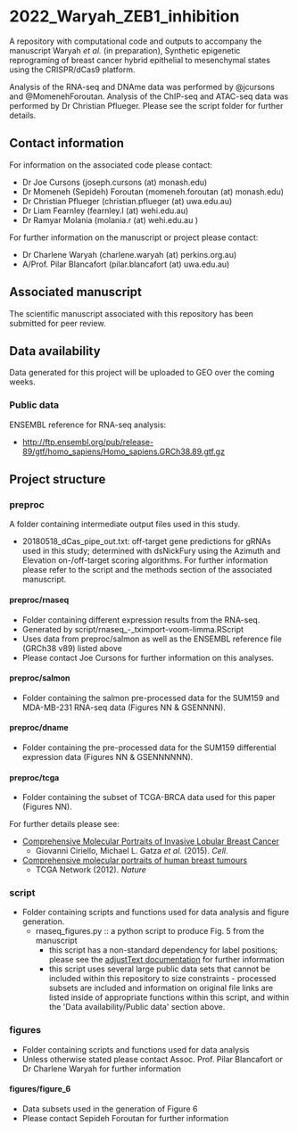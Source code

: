 # 2022_Waryah_ZEB1_inhibition

A repository with computational code and outputs to accompany the manuscript Waryah *et al.* (in preparation), Synthetic epigenetic reprograming of breast cancer hybrid epithelial to mesenchymal states using the CRISPR/dCas9 platform.

Analysis of the RNA-seq and DNAme data was performed by @jcursons and @MomenehForoutan. Analysis of the ChIP-seq and ATAC-seq data was performed by Dr Christian Pflueger. Please see the script folder for further details.

## Contact information

For information on the associated code please contact:
- Dr Joe Cursons (joseph.cursons (at) monash.edu)
- Dr Momeneh (Sepideh) Foroutan (momeneh.foroutan (at) monash.edu)
- Dr Christian Pflueger (christian.pflueger (at) uwa.edu.au)
- Dr Liam Fearnley (fearnley.l (at) wehi.edu.au)
- Dr Ramyar Molania (molania.r (at) wehi.edu.au )

For further information on the manuscript or project please contact:
- Dr Charlene Waryah (charlene.waryah (at) perkins.org.au)
- A/Prof. Pilar Blancafort (pilar.blancafort (at) uwa.edu.au)

## Associated manuscript

The scientific manuscript associated with this repository has been submitted for peer review.


## Data availability

Data generated for this project will be uploaded to GEO over the coming weeks.

### Public data

ENSEMBL reference for RNA-seq analysis:
- http://ftp.ensembl.org/pub/release-89/gtf/homo_sapiens/Homo_sapiens.GRCh38.89.gtf.gz  


## Project structure

### preproc

A folder containing intermediate output files used in this study. 

- 20180518_dCas_pipe_out.txt: off-target gene predictions for gRNAs used in this study; determined with dsNickFury using the Azimuth and Elevation on-/off-target scoring algorithms. For further information please refer to the script <not yet uploaded> and the methods section of the associated manuscript.


#### preproc/rnaseq

- Folder containing different expression results from the RNA-seq.
- Generated by script/rnaseq_-_tximport-voom-limma.RScript
- Uses data from preproc/salmon as well as the ENSEMBL reference file (GRCh38 v89) listed above
- Please contact Joe Cursons for further information on this analyses. 


#### preproc/salmon

- Folder containing the salmon pre-processed data for the SUM159 and MDA-MB-231 RNA-seq data (Figures NN & GSENNNN).


#### preproc/dname

- Folder containing the pre-processed data for the SUM159 differential expression data (Figures NN & GSENNNNNN).


#### preproc/tcga

- Folder containing the subset of TCGA-BRCA data used for this paper (Figures NN).

For further details please see:
- [Comprehensive Molecular Portraits of Invasive Lobular Breast Cancer](https://www.cell.com/cell/fulltext/S0092-8674(15)01195-2)
  - Giovanni Ciriello, Michael L. Gatza *et al.* (2015). *Cell*.
- [Comprehensive molecular portraits of human breast tumours](https://www.nature.com/articles/nature11412)
  - TCGA Network (2012). *Nature*


### script

- Folder containing scripts and functions used for data analysis and figure generation.
  - rnaseq_figures.py :: a python script to produce Fig. 5 from the manuscript
    - this script has a non-standard dependency for label positions; please see the [adjustText documentation](https://adjusttext.readthedocs.io/en/latest/) for further information
    - this script uses several large public data sets that cannot be included within this repository to size
      constraints - processed subsets are included and information on original file links are listed inside of 
      appropriate functions within this script, and within the 'Data availability/Public data' section above.
    
### figures

- Folder containing scripts and functions used for data analysis
- Unless otherwise stated please contact Assoc. Prof. Pilar Blancafort or Dr Charlene Waryah for further information

#### figures/figure_6

- Data subsets used in the generation of Figure 6
- Please contact Sepideh Foroutan for further information